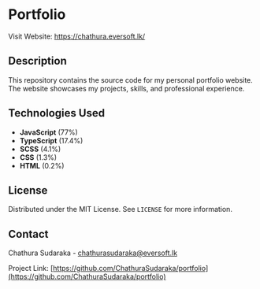 # Portfolio

Visit Website: https://chathura.eversoft.lk/

## Description

This repository contains the source code for my personal portfolio website. The website showcases my projects, skills, and professional experience. 

## Technologies Used

- **JavaScript** (77%)
- **TypeScript** (17.4%)
- **SCSS** (4.1%)
- **CSS** (1.3%)
- **HTML** (0.2%)

## License

Distributed under the MIT License. See `LICENSE` for more information.

## Contact

Chathura Sudaraka - chathurasudaraka@eversoft.lk

Project Link: [https://github.com/ChathuraSudaraka/portfolio](https://github.com/ChathuraSudaraka/portfolio)
